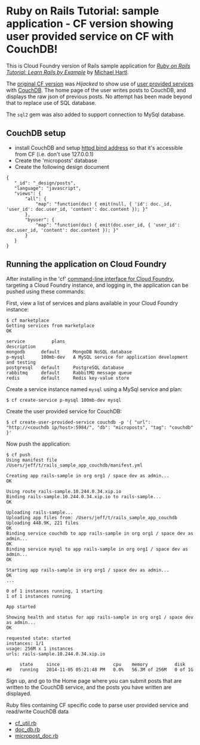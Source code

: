# Ruby on Rails Tutorial: sample application - CF version showing user provided service on CF with CouchDB!

This is Cloud Foundry version of Rails sample application for [*Ruby on Rails Tutorial: Learn Rails by Example*](http://railstutorial.org/) by [Michael Hartl](http://michaelhartl.com/).

The [original CF version](https://github.com/cloudfoundry-samples/rails_sample_app) was *Hijacked* to show use of [user provided services](http://docs.cloudfoundry.org/devguide/services/user-provided.html) with [CouchDB](http://couchdb.apache.org/). The home page of the user writes posts to CouchDB, and displays the raw json of previous posts. No attempt has been made beyond that to replace use of SQL database.

The `sql2` gem was also added to support connection to MySql database. 

## CouchDB setup
* install CouchDB and setup [httpd bind address](http://docs.couchdb.org/en/latest/config/http.html#httpd/bind_address) so that it's accessible from CF (i.e. don't use 127.0.0.1)
* Create the 'microposts' database
* Create the following design document
~~~ 
{
   "_id": "_design/posts",
   "language": "javascript",
   "views": {
       "all": {
           "map": "function(doc) { emit(null, { 'id': doc._id, 'user_id': doc.user_id, 'content': doc.content }); }"
       },
       "byuser": {
           "map": "function(doc) { emit(doc.user_id, { 'user_id': doc.user_id, 'content': doc.content }); }"
       }
   }
}
~~~

## Running the application on Cloud Foundry

After installing in the 'cf' [command-line interface for Cloud Foundry](http://docs.cloudfoundry.org/devguide/installcf/),
targeting a Cloud Foundry instance, and logging in, the application can be pushed using these commands:

First, view a list of services and plans available in your Cloud Foundry instance: 

~~~
$ cf marketplace
Getting services from marketplace
OK

service          plans                                                                 description
mongodb      default     MongoDB NoSQL database   
p-mysql      100mb-dev   A MySQL service for application development and testing   
postgresql   default     PostgreSQL database   
rabbitmq     default     RabbitMQ message queue   
redis        default     Redis key-value store  
~~~

Create a service instance named `mysql` using a MySql service and plan: 

~~~
$ cf create-service p-mysql 100mb-dev mysql
~~~

Create the user provided service for CouchDB:

~~~
$ cf create-user-provided-service couchdb -p '{ "url": "http://<couchdb ip/host>:5984/", "db": "microposts", "tag": "couchdb" }'
~~~

Now push the application: 

~~~
$ cf push
Using manifest file /Users/jeff/t/rails_sample_app_couchdb/manifest.yml

Creating app rails-sample in org org1 / space dev as admin...
OK

Using route rails-sample.10.244.0.34.xip.io
Binding rails-sample.10.244.0.34.xip.io to rails-sample...
OK

Uploading rails-sample...
Uploading app files from: /Users/jeff/t/rails_sample_app_couchdb
Uploading 448.9K, 221 files
OK
Binding service couchdb to app rails-sample in org org1 / space dev as admin...
OK
Binding service mysql to app rails-sample in org org1 / space dev as admin...
OK

Starting app rails-sample in org org1 / space dev as admin...
OK
...

0 of 1 instances running, 1 starting
1 of 1 instances running

App started

Showing health and status for app rails-sample in org org1 / space dev as admin...
OK

requested state: started
instances: 1/1
usage: 256M x 1 instances
urls: rails-sample.10.244.0.34.xip.io

     state     since                    cpu    memory          disk   
#0   running   2014-11-05 05:21:48 PM   0.0%   56.3M of 256M   0 of 1G  
~~~

Sign up, and go to the Home page where you can submit posts that are written to the CouchDB service, and the posts you have written are displayed.

Ruby files containing CF specific code to parse user provided service and read/write CouchDB data
* [cf_util.rb](lib/cf_util.rb)
* [doc_db.rb](lib/doc_db.rb)
* [micropost_doc.rb](app/models/micropost_doc.rb)

